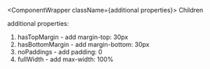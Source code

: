 
 <ComponentWrapper className={additional properties}>
      Children
 </ComponentWrapper>

additional properties:

1. hasTopMargin - add margin-top: 30px
2. hasBottomMargin - add margin-bottom: 30px
3. noPaddings - add padding: 0
4. fullWidth - add max-width: 100%